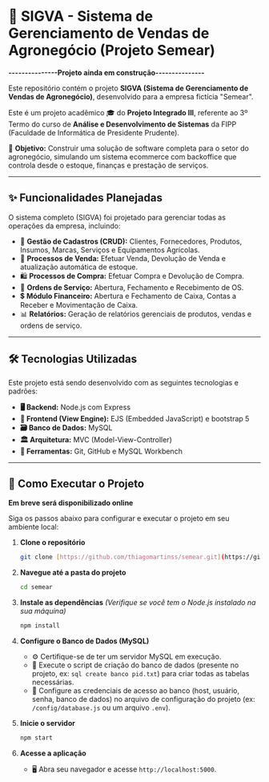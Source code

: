 # 🌱 SIGVA - Sistema de Gerenciamento de Vendas de Agronegócio (Projeto Semear)

**---------------Projeto ainda em construção---------------**

Este repositório contém o projeto **SIGVA (Sistema de Gerenciamento de Vendas de Agronegócio)**, desenvolvido para a empresa fictícia "Semear".

Este é um projeto acadêmico 🎓 do **Projeto Integrado III**, referente ao 3º Termo do curso de **Análise e Desenvolvimento de Sistemas** da FIPP (Faculdade de Informática de Presidente Prudente).

🎯 **Objetivo:** Construir uma solução de software completa para o setor do agronegócio, simulando um sistema ecommerce com backoffice que controla desde o estoque, finanças e prestação de serviços.

---

## ✨ Funcionalidades Planejadas

O sistema completo (SIGVA) foi projetado para gerenciar todas as operações da empresa, incluindo:

* 📝 **Gestão de Cadastros (CRUD):** Clientes, Fornecedores, Produtos, Insumos, Marcas, Serviços e Equipamentos Agrícolas.
* 🛒 **Processos de Venda:** Efetuar Venda, Devolução de Venda e atualização automática de estoque.
* 🛍️ **Processos de Compra:** Efetuar Compra e Devolução de Compra.
* 🔧 **Ordens de Serviço:** Abertura, Fechamento e Recebimento de OS.
* 💲 **Módulo Financeiro:** Abertura e Fechamento de Caixa, Contas a Receber e Movimentação de Caixa.
* 📊 **Relatórios:** Geração de relatórios gerenciais de produtos, vendas e ordens de serviço.

---

## 🛠️ Tecnologias Utilizadas

Este projeto está sendo desenvolvido com as seguintes tecnologias e padrões:

* **🖥️ Backend:** Node.js com Express
* **🎨 Frontend (View Engine):** EJS (Embedded JavaScript) e bootstrap 5
* **🗃️ Banco de Dados:** MySQL
* **🏛️ Arquitetura:** MVC (Model-View-Controller)
* **🧰 Ferramentas:** Git, GitHub e MySQL Workbench

---

## 🚀 Como Executar o Projeto

**Em breve será disponibilizado online**

Siga os passos abaixo para configurar e executar o projeto em seu ambiente local:

1.  **Clone o repositório**
    ```bash
    git clone [https://github.com/thiagomartinss/semear.git](https://github.com/thiagomartinss/semear.git)
    ```

2.  **Navegue até a pasta do projeto**
    ```bash
    cd semear
    ```

3.  **Instale as dependências**
    *(Verifique se você tem o Node.js instalado na sua máquina)*
    ```bash
    npm install
    ```

4.  **Configure o Banco de Dados (MySQL)**
    * ⚙️ Certifique-se de ter um servidor MySQL em execução.
    * 📄 Execute o script de criação do banco de dados (presente no projeto, ex: `sql create banco pid.txt`) para criar todas as tabelas necessárias.
    * 🔑 Configure as credenciais de acesso ao banco (host, usuário, senha, banco de dados) no arquivo de configuração do projeto (ex: `/config/database.js` ou um arquivo `.env`).

5.  **Inicie o servidor**
    ```bash
    npm start
    ```

6.  **Acesse a aplicação**
    * 🖥️ Abra seu navegador e acesse `http://localhost:5000`.
